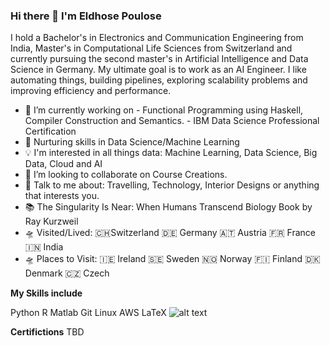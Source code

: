 ### Hi there 👋 I'm Eldhose Poulose

I hold a Bachelor's in Electronics and Communication Engineering from India, Master's in Computational Life Sciences from Switzerland and currently pursuing the second master's in Artificial Intelligence and Data Science in Germany. My ultimate goal is to work as an AI Engineer. I like automating things, building pipelines, exploring scalability problems and improving efficiency and performance.

- 🔭 I’m currently working on 
                      - Functional Programming using Haskell, Compiler Construction and Semantics.
                      - IBM Data Science Professional Certification
- 🌱 Nurturing skills in Data Science/Machine Learning
- 💡 I'm interested in all things data: Machine Learning, Data Science, Big Data, Cloud and AI
- 👯 I’m looking to collaborate on Course Creations.
- 💬 Talk to me about: Travelling, Technology, Interior Designs or anything that interests you.
- 📚 The Singularity Is Near: When Humans Transcend Biology Book by Ray Kurzweil
- 🛸 Visited/Lived: 🇨🇭Switzerland 🇩🇪 Germany 🇦🇹 Austria 🇫🇷 France 🇮🇳 India
- 🛸 Places to Visit: 🇮🇪 Ireland 🇸🇪 Sweden 🇳🇴 Norway 🇫🇮 Finland 🇩🇰 Denmark 🇨🇿 Czech 

**My Skills include**

Python R Matlab Git Linux AWS LaTeX
![alt text](https://www.google.com/url?sa=i&url=https%3A%2F%2Fen.logodownload.org%2Fpython-logo%2F&psig=AOvVaw2P4BwgEr83chI9gg3jyAdO&ust=1621168496215000&source=images&cd=vfe&ved=0CAIQjRxqFwoTCPC60bTZy_ACFQAAAAAdAAAAABAa)

**Certifictions**
TBD



<!--
**EldhosePoulose/eldhosepoulose** is a ✨ _special_ ✨ repository because its `README.md` (this file) appears on your GitHub profile.

      
